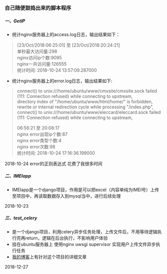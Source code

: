 ### 自己随便鼓捣出来的脚本程序

##### 一、GetIP


* 统计nginx服务器上的access.log日志，输出结果如下：

> [23/Oct/2018:06:25:01] 至 [23/Oct/2018:20:24:21]  
> 单秒最大访问量:298  
> nginx访问ip个数:9095  
> nginx一共访问量:126555  
> 统计时间: 2018-10-24 13:57:09.287000  





* 统计nginx服务器上的error.log日志，输出结果如下:

> connect() to unix:///home/ubuntu/www/cmxsite/cmxsite.sock failed (111: Connection refused) while connecting to upstream,  
> directory index of "/home/ubuntu/www/html/home/" is forbidden,  
> rewrite or internal redirection cycle while processing "/index.php",  
> connect() to unix:///home/ubuntu/www/eleccard/eleccard.sock failed (111: Connection refused) while connecting to upstream,  
>
> 06:56:21 至 20:08:17  
> nginx error出现ip个数:87   
> nginx error类型个数:4   
> nginx error次数:98  
> 统计时间: 2018-10-24 17:16:36.199000  

2018-10-24  error的正则表达式 花费了我很多时间



##### 二、IMEIapp

* IMEIapp是一个django项目，作用是可以把excel（内容单纯为IMEI号）上传至项目中，再读取数据存入到mysql当中，进行后续处理

2018-10-23




##### 三、test_celery

* 是一个django项目，利用celery异步任务处理，上传文件后，不用等待逻辑执行完再return，逻辑在后台执行，不影响用户体验
* 挂在ubuntu服务器上 使用nginx uwsgi  supervisor 实现用户上传文件异步执行任务
* [我的博客](https://www.dogebug.cn)上有针对这个项目的详细文章

2018-12-27